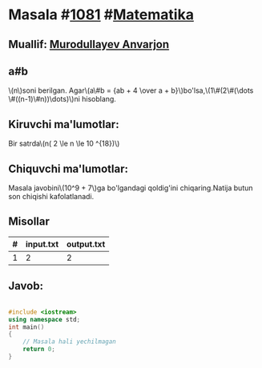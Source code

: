 
<h1>Masala #<a href="https://robocontest.uz/tasks/1081">1081</a> #<a href="https://robocontest.uz/tasks?category=7">Matematika</a></h1>
<h2> Muallif: <a href="https://robocontest.uz/profile/lordcoder">Murodullayev Anvarjon</a></h2>
<h2>a#b</h2>
<p>\(n\)soni berilgan. Agar\(a\#b = {ab + 4 \over a + b}\)bo'lsa,\(1\#(2\#(\dots \#((n-1)\#n))\dots)\)ni hisoblang.</p>
<h2>Kiruvchi ma'lumotlar:</h2>
<p>Bir satrda\(n( 2 \le n \le 10 ^{18})\)</p>
<h2>Chiquvchi ma'lumotlar:</h2>
<p>Masala javobini\(10^9 + 7\)ga bo'lgandagi qoldig'ini chiqaring.Natija butun son chiqishi kafolatlanadi.</p>
<h2>Misollar</h2>
<table>
    <thead>
        <tr>
            <th>#</th>
            <th>input.txt</th>
            <th>output.txt</th>
        </tr>
    </thead>
    <tbody>
            <tr>
                <td>1</td>
                <td>2</td>
                <td>2</td>
            </tr>
    </tbody>
    </table>
    
<h2>Javob:</h2>

######
```cpp
#include <iostream>
using namespace std;
int main()
{
    // Masala hali yechilmagan
    return 0;
}
```
